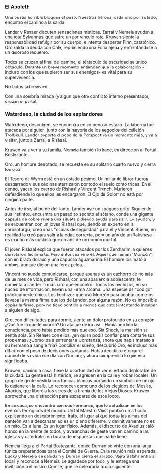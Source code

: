 ### El Aboleth

Una bestia horrible bloquea el paso. Nuestros héroes, cada uno por su lado, encontró el camino a la salida.

Lander y Renaer discuten sensaciones místicas. Zarrai y Nemeia ayudan a una rota Sylvannas, que sufre un por vínculo roto. Kruwen siente la responsabilidad refulgir por su cuerpo, e intenta despertar Finn, catatónico. Oro salda la deuda con Cale, reprimiendo una Furia ajena y enfrentándose a un doloroso recuerdo. 

Todos se cruzan al final del camino, el téntaculo de oscuridad su único obtáculo. Durante un breve momento entienden que la colaboración -incluso con los que supieron ser sus enemigos- es vital para su superviviencia. 

No todos sobrevivien.

Con una sombría mirada (y algun que otro conflicto interno presentado), cruzan el portal.

### Waterdeep, la ciudad de los esplandores

Waterdeep, descubren, se encuentra en un penoso estado. La taberna fue atacada por alguien, junto con la mayoría de los negocios del callejón Trollskull. Lander soporta el peso de la Perspectiva un momento más, y va a visitar, junto a Zarrai, a Rishaal.

Kruwen va a ver a su familia. Nemeia también lo hace, en dirección al Portal Bostezante.

Oro, un hombre derrotado, se recuesta en su solitario cuarto nuevo y cierra los ojos.

El Tesoro de Wyrm está en un estado pésimo. Un millar de libros fueron desgarrado y sus páginas aterrizaron por todo el suelo como tripas. En el centro, yacen los cuerpo de Rishaal y Vincent Trench. Murieron defendiendo lo que ellos les encargaron. El Ojo de Golorr no está por ninguna parte.

Antes de irse, al borde del llanto, Lander oye un apagado grito. Siguiendo sus instintos, encuentra un pasadizo secreto al sótano, donde una gigante cápsula de cobre revela una silueta pidiendo ayuda para salir. Lo ayudan, y se encuentran con un joven Rishaal que, siendo un experto en la chronoturgia, creó unas "copias de seguridad" para él y Vincent. Bueno, en realidad la creó para salir a la edad correcta, pero un año de un Rakshasa es mucho más costoso que un año de un común mortal.

El joven Rishaal explica que fueron atacados por los Zentharim, a quienes derrotaron fácilmente. Pero entonces vino él. Aquel que llaman "Monzón", con un brazo dorado y una capucha aguamarina. El hombre los mató a ambos, aunque dieron una feroz pelea. 

Vincent no puede comunicarse, porque apenas es un cachorro de no más de un mes de vida, pero Rishaal, con una apariencia adolescente, le comenta a Lander lo más raro que encontró. Todos los hechizos, en su núcleo de información, llevan una Firma Arcana. Una especie de "código" prácticamente único. Los hechizos que usó Monzón para acabar con ellos llevaba la misma firma que los de Lander, por alguna razón. No es imposible copiar la firma, pero no tiene sentido a menos que estes intentando inculpar a alguien de algo.

Oro, con dificultades para dormir, siente un dolor profoundo en su corazón ¿Qué fue lo que le ocurrió? Un ataque de ira así... Había perdido la consciencia, pero había perdido más que eso. Sin Shock, la mansión se sentía sola. Sin Renaer con ellos, ¿en quién podía confiar para contarle sus problemas? ¿Como iba a enfrentar a Constanza, ahora que había matado a su hermano a sangre fría? 
Conciliar el sueño, descubrió Oro, es incluso más díficil con el peso de decisiones azotando. Había decidido retomar el control de su vida ese día con Durnan; y ahora comprendía lo que eso significaba.

Kruwen, camino a casa, tiene la oportunidad de ver el estado deplorable de la ciudad. La gente está histérica, se agreden en la calle y roban locales. Un grupo de gente vestida con túnicas blancas portando un símbolo de un ojo lo detiene en la calle. Lo reconocen como uno de los elegidos del Mesías, Akadius, que liberó a los seres de la tiranía de los Viejos Dioses. Kruwen aprovecha una distracción para escaparse de esos locos.

En su casa, se encuentra con sus hermanos, que lo actualizan en los eventos teológicos del mundo. Un tal Maestro Viost publicó un artículo explicando un descubrimiento. Iralis, el lugar al que todas las almas del panteón van a descansar, no es un plano diferente, y definitivamente no es un mito. Es la luna. Es un lugar físico. Además, el discurso de Akadius caló hondo en la mente de todos, y avalanchas de gente van en camino a las iglesias y catedrales en busca de respuestas que nadie tiene.

Nemeia llega a el Portal Bostezante, donde Durnan se viste con una larga túnica preparándose para el Comité de Guerra. En la reunión más esperada, Lucky y Nemeia se saludam y Durnan cierra el abrazo. Vajra Safahr entra al local, y reconoce a Nemeia. Le agradece por todo, y le entrega una invitación a el mismo Comité, que se celebraría al día siguiente. 